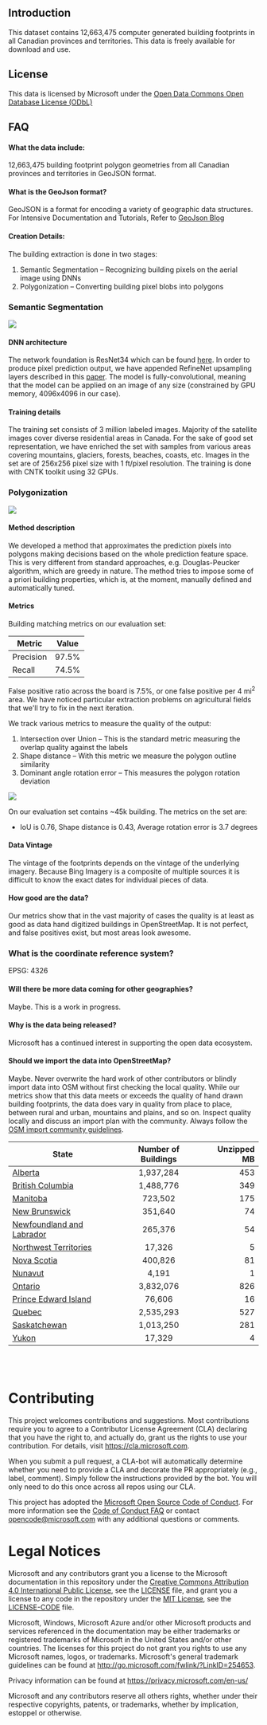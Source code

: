 Introduction
-------------------
This dataset contains 12,663,475 computer generated building footprints in all Canadian provinces and territories. This data is freely available for download and use.

License
-------------------
This data is licensed by Microsoft under the [Open Data Commons Open Database License (ODbL)](https://opendatacommons.org/licenses/odbl/)

## FAQ
#### What the data include:
12,663,475 building footprint polygon geometries from all Canadian provinces and territories in GeoJSON format.

#### What is the GeoJson format?
GeoJSON is a format for encoding a variety of geographic data structures. 
For Intensive Documentation and Tutorials, Refer to [GeoJson Blog](http://geojson.org/)

#### Creation Details:
The building extraction is done in two stages:
1.	Semantic Segmentation – Recognizing building pixels on the aerial image using DNNs
2.	Polygonization – Converting building pixel blobs into polygons
### Semantic Segmentation
![](/images/segmentation.png)


#### DNN architecture
The network foundation is ResNet34 which can be found [here](https://github.com/Microsoft/CNTK/blob/master/PretrainedModels/Image.md#resnet). In order to produce pixel prediction output, we have appended RefineNet upsampling layers described in this [paper](https://arxiv.org/abs/1611.06612).
The model is fully-convolutional, meaning that the model can be applied on an image of any size (constrained by GPU memory, 4096x4096 in our case).

#### Training details
The training set consists of 3 million labeled images. Majority of the satellite images cover diverse residential areas in Canada. For the sake of good set representation, we have enriched the set with samples from various areas covering mountains, glaciers, forests, beaches, coasts, etc.
Images in the set are of 256x256 pixel size with 1 ft/pixel resolution.
The training is done with CNTK toolkit using 32 GPUs.

### Polygonization
![](/images/polygonization.PNG)

#### Method description
We developed a method that approximates the prediction pixels into polygons making decisions based on the whole prediction feature space. This is very different from standard approaches, e.g. Douglas-Peucker algorithm, which are greedy in nature. The method tries to impose some of a priori building properties, which is, at the moment, manually defined and automatically tuned.

#### Metrics
Building matching metrics on our evaluation set:

| Metric | Value |
| --- | :---: |
| Precision | 97.5% |
| Recall | 74.5% |

False positive ratio across the board is 7.5%, or one false positive per 4 mi<sup>2</sup> area. We have noticed particular extraction problems on agricultural fields that we'll try to fix in the next iteration.

We track various metrics to measure the quality of the output:
1. Intersection over Union – This is the standard metric measuring the overlap quality against the labels
2. Shape distance – With this metric we measure the polygon outline similarity
3. Dominant angle rotation error – This measures the polygon rotation deviation

![](/images/bldgmetrics.JPG)

On our evaluation set contains ~45k building. The metrics on the set are:
- IoU is 0.76, Shape distance is 0.43, Average rotation error is 3.7 degrees

#### Data Vintage
The vintage of the footprints depends on the vintage of the underlying imagery. Because Bing Imagery is a composite of multiple sources it is difficult to know the exact dates for individual pieces of data.

#### How good are the data?
Our metrics show that in the vast majority of cases the quality is at least as good as data hand digitized buildings in OpenStreetMap. It is not perfect, and false positives exist, but most areas look awesome. 

### What is the coordinate reference system?
EPSG: 4326

#### Will there be more data coming for other geographies?
Maybe. This is a work in progress.

#### Why is the data being released?
Microsoft has a continued interest in supporting the open data ecosystem.

#### Should we import the data into OpenStreetMap?
Maybe. Never overwrite the hard work of other contributors or blindly import data into OSM without first checking the local quality. While our metrics show that this data meets or exceeds the quality of hand drawn building footprints, the data does vary in quality from place to place, between rural and urban, mountains and plains, and so on. Inspect quality locally and discuss an import plan with the community. Always follow the [OSM import community guidelines](https://wiki.openstreetmap.org/wiki/Import/Guidelines).

| State         | Number of Buildings  | Unzipped MB |
| ------------- |:-------------:| -----:|
| [Alberta](https://usbuildingdata.blob.core.windows.net/canadian-buildings/Alberta.zip)|1,937,284|453|
| [British Columbia](https://usbuildingdata.blob.core.windows.net/canadian-buildings/BritishColumbia.zip)|1,488,776|349|
| [Manitoba](https://usbuildingdata.blob.core.windows.net/canadian-buildings/Manitoba.zip)|723,502|175|
| [New Brunswick](https://usbuildingdata.blob.core.windows.net/canadian-buildings/NewBrunswick.zip)|351,640|74|
| [Newfoundland and Labrador](https://usbuildingdata.blob.core.windows.net/canadian-buildings/NewfoundlandAndLabrador.zip)|265,376|54|
| [Northwest Territories](https://usbuildingdata.blob.core.windows.net/canadian-buildings/NorthwestTerritories.zip)|17,326|5|
| [Nova Scotia](https://usbuildingdata.blob.core.windows.net/canadian-buildings/NovaScotia.zip)|400,826|81|
| [Nunavut](https://usbuildingdata.blob.core.windows.net/canadian-buildings/Nunavut.zip)|4,191|1|
| [Ontario](https://usbuildingdata.blob.core.windows.net/canadian-buildings/Ontario.zip)|3,832,076|826|
| [Prince Edward Island](https://usbuildingdata.blob.core.windows.net/canadian-buildings/PrinceEdwardIsland.zip)|76,606|16|
| [Quebec](https://usbuildingdata.blob.core.windows.net/canadian-buildings/Quebec.zip)|2,535,293|527|
| [Saskatchewan](https://usbuildingdata.blob.core.windows.net/canadian-buildings/Saskatchewan.zip)|1,013,250|281|
| [Yukon](https://usbuildingdata.blob.core.windows.net/canadian-buildings/YukonTerritory.zip)|17,329|4|

<br>
<br>

# Contributing

This project welcomes contributions and suggestions.  Most contributions require you to agree to a
Contributor License Agreement (CLA) declaring that you have the right to, and actually do, grant us
the rights to use your contribution. For details, visit https://cla.microsoft.com.

When you submit a pull request, a CLA-bot will automatically determine whether you need to provide
a CLA and decorate the PR appropriately (e.g., label, comment). Simply follow the instructions
provided by the bot. You will only need to do this once across all repos using our CLA.

This project has adopted the [Microsoft Open Source Code of Conduct](https://opensource.microsoft.com/codeofconduct/).
For more information see the [Code of Conduct FAQ](https://opensource.microsoft.com/codeofconduct/faq/) or
contact [opencode@microsoft.com](mailto:opencode@microsoft.com) with any additional questions or comments.

# Legal Notices

Microsoft and any contributors grant you a license to the Microsoft documentation 
in this repository under the [Creative Commons Attribution 4.0 International Public License](https://creativecommons.org/licenses/by/4.0/legalcode),
see the [LICENSE](LICENSE) file, and grant you a license to any code in the repository under the [MIT License](https://opensource.org/licenses/MIT), see the
[LICENSE-CODE](LICENSE-CODE) file.

Microsoft, Windows, Microsoft Azure and/or other Microsoft products and services referenced in the documentation
may be either trademarks or registered trademarks of Microsoft in the United States and/or other countries.
The licenses for this project do not grant you rights to use any Microsoft names, logos, or trademarks.
Microsoft's general trademark guidelines can be found at http://go.microsoft.com/fwlink/?LinkID=254653.

Privacy information can be found at https://privacy.microsoft.com/en-us/

Microsoft and any contributors reserve all others rights, whether under their respective copyrights, patents,
or trademarks, whether by implication, estoppel or otherwise.
